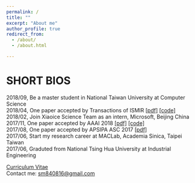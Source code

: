 ```yaml
---
permalink: /
title: ""
excerpt: "About me"
author_profile: true
redirect_from: 
  - /about/
  - /about.html

---
```


SHORT BIOS
=====
2018/09, Be a master student in National Taiwan University at Computer Science <br />
2018/04, One paper accepted by Transactions of ISMIR [\[pdf\]](https://transactions.ismir.net/articles/10.5334/tismir.14/) [\[code\]](https://github.com/remyhuang/pop-music-highlighter) <br />
2018/02, Join Xiaoice Science Team as an intern, Microsoft, Beijing China <br />
2017/11, One paper accepted by AAAI 2018 [\[pdf\]](https://aaai.org/ocs/index.php/AAAI/AAAI18/paper/view/16174/) [\[code\]](https://github.com/remyhuang/music-puzzle-games) <br />
2017/08, One paper accepted by APSIPA ASC 2017 [\[pdf\]](https://remyhuang.github.io/files/huang17apsipa.pdf) <br />
2017/06, Start my research career at MACLab, Academia Sinica, Taipei Taiwan <br />
2017/06, Graduted from National Tsing Hua University at Industrial Engineering <br />

[Curriculum Vitae](https://remyhuang.github.io/files/huang_cv.pdf) <br />
Contact me: sm840816@gmail.com
